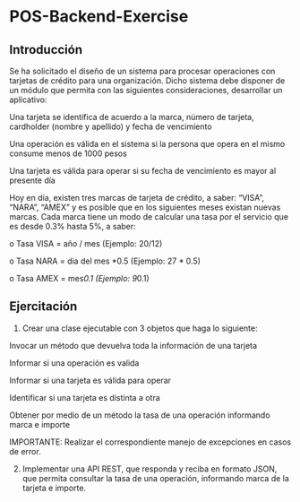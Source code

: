 # POS-Backend-Exercise

## Introducción  

Se ha solicitado el diseño de un sistema para procesar operaciones con tarjetas de
crédito para una organización. Dicho sistema debe disponer de un módulo que permita con las
siguientes consideraciones, desarrollar un aplicativo:  

Una tarjeta se identifica de acuerdo a la marca, número de tarjeta, cardholder
(nombre y apellido) y fecha de vencimiento  

Una operación es válida en el sistema si la persona que opera en el mismo consume
menos de 1000 pesos  

Una tarjeta es válida para operar si su fecha de vencimiento es mayor al presente
día  

Hoy en día, existen tres marcas de tarjeta de crédito, a saber: “VISA”, “NARA”,
“AMEX” y es posible que en los siguientes meses existan nuevas marcas. Cada marca
tiene un modo de calcular una tasa por el servicio que es desde 0.3% hasta 5%, a saber:  

o Tasa VISA = año / mes (Ejemplo: 20/12)  

o Tasa NARA = dia del mes *0.5 (Ejemplo: 27 * 0.5)  

o Tasa AMEX = mes*0.1 (Ejemplo: 9*0.1)  

## Ejercitación  

1) Crear una clase ejecutable con 3 objetos que haga lo siguiente:  

Invocar un método que devuelva toda la información de una tarjeta  

Informar si una operación es valida  

Informar si una tarjeta es válida para operar  

Identificar si una tarjeta es distinta a otra  

Obtener por medio de un método la tasa de una operación informando marca e importe  

IMPORTANTE: Realizar el correspondiente manejo de excepciones en casos de error.  

2) Implementar una API REST, que responda y reciba en formato JSON, que permita
consultar la tasa de una operación, informando marca de la tarjeta e importe.

